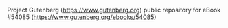 Project Gutenberg (https://www.gutenberg.org) public repository for
eBook #54085 (https://www.gutenberg.org/ebooks/54085)
